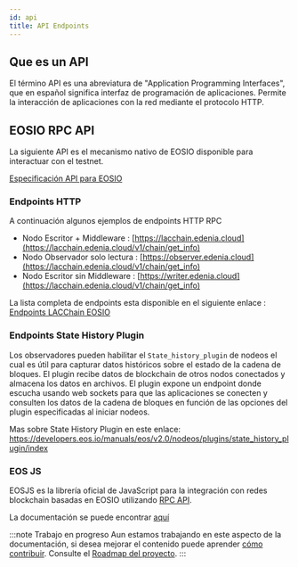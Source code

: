 ```yaml
---
id: api
title: API Endpoints
---
```


## Que es un API
El término API es una abreviatura de "Application Programming Interfaces", que en español significa interfaz de programación de aplicaciones. Permite la interacción de aplicaciones con la red mediante el protocolo HTTP.

## EOSIO RPC API 

La siguiente API es el mecanismo nativo de EOSIO disponible para interactuar con el testnet.

[Especificación API para EOSIO](https://developers.eos.io/manuals/eos/latest/nodeos/plugins/chain_api_plugin/api-reference/index)

### Endpoints HTTP
A continuación algunos ejemplos de endpoints HTTP RPC 
> 
  - Nodo Escritor + Middleware : [https://lacchain.edenia.cloud](https://lacchain.edenia.cloud/v1/chain/get_info) 
  - Nodo Observador solo lectura : [https://observer.edenia.cloud](https://lacchain.edenia.cloud/v1/chain/get_info)
  - Nodo Escritor sin Middleware : [https://writer.edenia.cloud](https://lacchain.edenia.cloud/v1/chain/get_info) 

La lista completa de endpoints esta disponible en el siguiente enlace : [Endpoints LACChain EOSIO](https://lacchain.antelope.tools/endpoints)

### Endpoints State History Plugin

Los observadores pueden habilitar el `State_history_plugin` de nodeos el cual es útil para capturar datos históricos sobre el estado de la cadena de bloques. El plugin recibe datos de blockchain de otros nodos conectados y almacena los datos en archivos. El plugin expone un endpoint donde escucha usando web sockets para que las aplicaciones se conecten y consulten los datos de la cadena de bloques en función de las opciones del plugin especificadas al iniciar nodeos.

Mas sobre State History Plugin en este enlace: https://developers.eos.io/manuals/eos/v2.0/nodeos/plugins/state_history_plugin/index

### EOS JS

EOSJS es la librería oficial de JavaScript para la integración con redes blockchain basadas en EOSIO utilizando [RPC API](https://developers.eos.io/eosio-nodeos/reference).

La documentación se puede encontrar [aquí](https://eosio.github.io/eosjs)

:::note Trabajo en progreso
Aun estamos trabajando en este aspecto de la documentación, si desea mejorar el contenido puede aprender [cómo contribuir](../guias/contribuir). Consulte el [Roadmap del proyecto](../roadmap).
:::